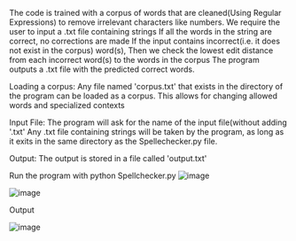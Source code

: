 The code is trained with a corpus of words that are cleaned(Using Regular Expressions) to remove irrelevant characters like numbers.
We require the user to input a .txt file containing strings
If all the words in the string are correct, no corrections are made
If the input contains incorrect(i.e. it does not exist in the corpus) word(s), Then we check the lowest edit distance from each incorrect word(s) to the words in the corpus
The program outputs a .txt file with the predicted correct words.

Loading a corpus:
Any file named 'corpus.txt' that exists in the directory of the program can be loaded as a corpus. This allows for changing allowed words and specialized contexts

Input File:
The program will ask for the name of the input file(without adding '.txt' 
Any .txt file containing strings will be taken by the program, as long as it exits in the same directory as the Spellechecker.py file.

Output:
The output is stored in a file called 'output.txt'

Run the program with python Spellchecker.py
![image](https://github.com/Sreyanth99/Python-Spelling-Correction/assets/6060592/2a5f9fee-2fd8-42cb-b5a1-b6a41ca064f2)

![image](https://github.com/Sreyanth99/Python-Spelling-Correction/assets/6060592/78a4dc95-bb59-4f55-8c12-da614e768f5e)

Output

![image](https://github.com/Sreyanth99/Python-Spelling-Correction/assets/6060592/2f6e8e99-d331-4ca3-9a42-31492371dfeb)
